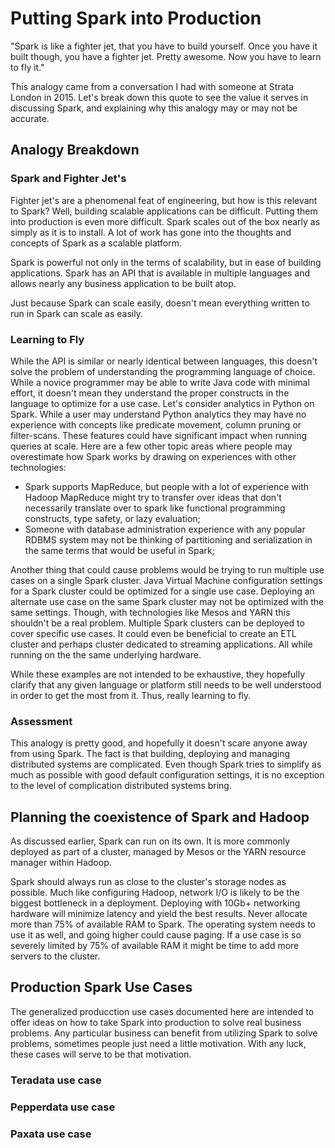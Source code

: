# Putting Spark into Production

"Spark is like a fighter jet, that you have to build yourself. Once you have it built though, you have a fighter jet. Pretty awesome. Now you have to learn to fly it."

This analogy came from a conversation I had with someone at Strata London in 2015. Let's break down this quote to see the value it serves in discussing Spark, and explaining why this analogy may or may not be accurate.

## Analogy Breakdown

### Spark and Fighter Jet's

Fighter jet's are a phenomenal feat of engineering, but how is this relevant to Spark? Well, building scalable applications can be difficult. Putting them into production is even more difficult. Spark scales out of the box nearly as simply as it is to install. A lot of work has gone into the thoughts and concepts of Spark as a scalable platform.

Spark is powerful not only in the terms of scalability, but in ease of building applications. Spark has an API that is available in multiple languages and allows nearly any business application to be built atop.

Just because Spark can scale easily, doesn't mean everything written to run in Spark can scale as easily.

### Learning to Fly

While the API is similar or nearly identical between languages, this doesn't solve the problem of understanding the programming language of choice. While a novice programmer may be able to write Java code with minimal effort, it doesn't mean they understand the proper constructs in the language to optimize for a use case. Let's consider analytics in Python on Spark. While a user may understand Python analytics they may have no experience with concepts like predicate movement, column pruning or filter-scans. These features could have significant impact when running queries at scale. Here are a few other topic areas where people may overestimate how Spark works by drawing on experiences with other technologies:

* Spark supports MapReduce, but people with a lot of experience with Hadoop MapReduce might try to transfer over ideas that don't necessarily translate over to spark like functional programming constructs, type safety, or lazy evaluation;
* Someone with database administration experience with any popular RDBMS system may not be thinking of partitioning and serialization in the same terms that would be useful in Spark;

Another thing that could cause problems would be trying to run multiple use cases on a single Spark cluster. Java Virtual Machine configuration settings for a Spark cluster could be optimized for a single use case. Deploying an alternate use case on the same Spark cluster may not be optimized with the same settings. Though, with technologies like Mesos and YARN this shouldn't be a real problem. Multiple Spark clusters can be deployed to cover specific use cases. It could even be beneficial to create an ETL cluster and perhaps cluster dedicated to streaming applications. All while running on the the same underlying hardware.

While these examples are not intended to be exhaustive, they hopefully clarify that any given language or platform still needs to be well understood in order to get the most from it. Thus, really learning to fly.

### Assessment

This analogy is pretty good, and hopefully it doesn't scare anyone away from using Spark. The fact is that building, deploying and managing distributed systems are complicated. Even though Spark tries to simplify as much as possible with good default configuration settings, it is no exception to the level of complication distributed systems bring.

## Planning the coexistence of Spark and Hadoop

As discussed earlier, Spark can run on its own. It is more commonly deployed as part of a cluster, managed by Mesos or the YARN resource manager within Hadoop.

Spark should always run as close to the cluster's storage nodes as possible. Much like configuring Hadoop, network I/O is likely to be the biggest bottleneck in a deployment. Deploying with 10Gb+ networking hardware will minimize latency and yield the best results. Never allocate more than 75% of available RAM to Spark. The operating system needs to use it as well, and going higher could cause paging. If a use case is so severely limited by 75% of available RAM it might be time to add more servers to the cluster.

## Production Spark Use Cases

The generalized producction use cases documented here are intended to offer ideas on how to take Spark into production to solve real business problems. Any particular business can benefit from utilizing Spark to solve problems, sometimes people just need a little motivation. With any luck, these cases will serve to be that motivation.

### Teradata use case

### Pepperdata use case

### Paxata use case
